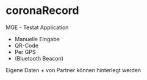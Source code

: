 # coronaRecord
MGE - Testat Application


- Manuelle Eingabe
- QR-Code
- Per GPS
- (Bluetooth Beacon)

Eigene Daten + von Partner können hinterlegt werden

